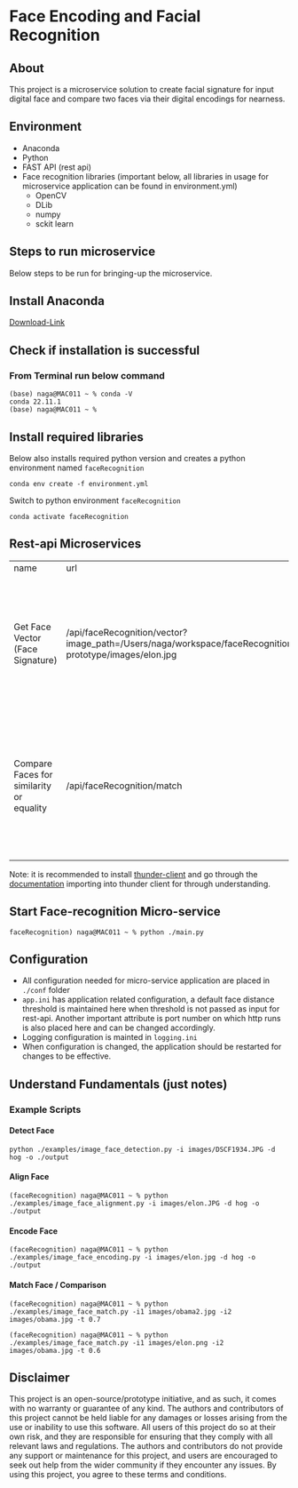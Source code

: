 # Face Encoding and Facial Recognition

## About

This project is a microservice solution to create facial signature for input digital face and compare two faces via their digital encodings for nearness.

## Environment

- Anaconda 
- Python 
- FAST API (rest api)
- Face recognition libraries (important below, all libraries in usage for microservice application can be found in environment.yml)
  - OpenCV
  - DLib
  - numpy
  - sckit learn 

## Steps to run microservice

Below steps to be run for bringing-up the microservice.  

## Install Anaconda

[Download-Link](https://www.anaconda.com/products/distribution) 

## Check if installation is successful 

### From Terminal run below command 

```commandline
(base) naga@MAC011 ~ % conda -V
conda 22.11.1
(base) naga@MAC011 ~ %
```

## Install required libraries

Below also installs required python version and creates a python environment named `faceRecognition` 

```commandline
conda env create -f environment.yml
```

Switch to python environment `faceRecognition`  

```commandline
conda activate faceRecognition
```

## Rest-api Microservices 

<table>
    <tr>
        <td>name</td>
        <td>url</td>
        <td>method</td>
        <td>docs</td>
        <td>body</td>
    </tr>
    <tr>
        <td>Get Face Vector (Face Signature)</td>
        <td>/api/faceRecognition/vector?image_path=/Users/naga/workspace/faceRecognition-prototype/images/elon.jpg</td>
        <td>GET</td>
        <td>This api will generate face vector for input image path and returns face-vector as response.</td>
        <td></td>
    </tr>
    <tr>
        <td>Compare Faces for similarity or equality </td>
        <td>/api/faceRecognition/match</td>
        <td>POST</td>
        <td>This api will  compare two vectors at input threshold level and provides match result with in threshold. </td>
        <td>[object Object]</td>
    </tr>
</table>

Note: it is recommended to install [thunder-client](https://www.thunderclient.com/) and go through the [documentation](./test/thunder-collection_Face-Recognition.json) importing into thunder client for through understanding. 

## Start Face-recognition Micro-service 

```commandline
faceRecognition) naga@MAC011 ~ % python ./main.py
```
## Configuration 

- All configuration needed for micro-service application are placed in `./conf` folder
- `app.ini` has application related configuration, a default face distance threshold is maintained here when threshold is not passed as input for rest-api. Another important attribute is port number on which http runs is also placed here and can be changed accordingly.
- Logging configuration is mainted in `logging.ini`
- When configuration is changed, the application should be restarted for changes to be effective. 

## Understand Fundamentals (just notes)

### Example Scripts

#### Detect Face 
```commandline
python ./examples/image_face_detection.py -i images/DSCF1934.JPG -d hog -o ./output
```

#### Align Face 
```commandline
(faceRecognition) naga@MAC011 ~ % python ./examples/image_face_alignment.py -i images/elon.JPG -d hog -o ./output
```

#### Encode Face 
```commandline
(faceRecognition) naga@MAC011 ~ % python ./examples/image_face_encoding.py -i images/elon.jpg -d hog -o ./output
```

#### Match Face / Comparison

```commandline
(faceRecognition) naga@MAC011 ~ % python ./examples/image_face_match.py -i1 images/obama2.jpg -i2 images/obama.jpg -t 0.7

(faceRecognition) naga@MAC011 ~ % python ./examples/image_face_match.py -i1 images/elon.png -i2 images/obama.jpg -t 0.6
```

## Disclaimer 

This project is an open-source/prototype initiative, and as such, it comes with no warranty or guarantee of any kind. The authors and contributors of this project cannot be held liable for any damages or losses arising from the use or inability to use this software. All users of this project do so at their own risk, and they are responsible for ensuring that they comply with all relevant laws and regulations. The authors and contributors do not provide any support or maintenance for this project, and users are encouraged to seek out help from the wider community if they encounter any issues. By using this project, you agree to these terms and conditions.